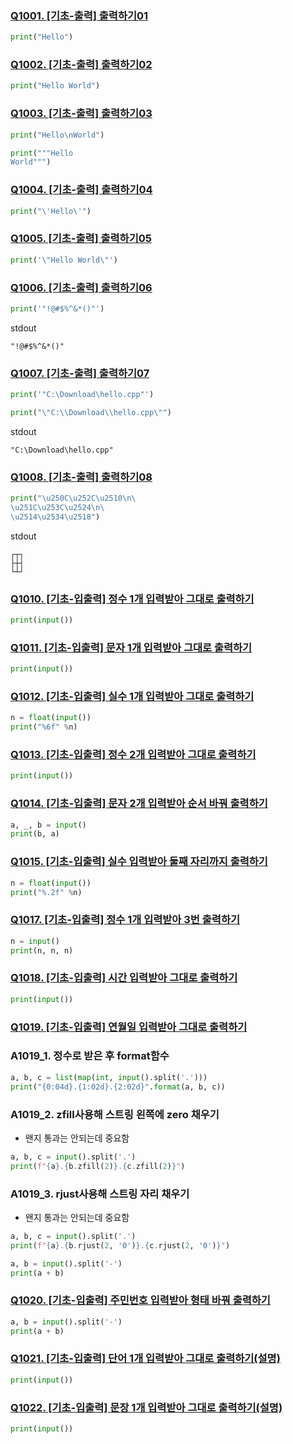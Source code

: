 ### [Q1001. [기초-출력] 출력하기01](https://codeup.kr/problem.php?id=1001)
```python
print("Hello")
```
### [Q1002. [기초-출력] 출력하기02](https://codeup.kr/problem.php?id=1002)
```python
print("Hello World")
```
### [Q1003. [기초-출력] 출력하기03](https://codeup.kr/problem.php?id=1003)
```python
print("Hello\nWorld")
```
```python
print("""Hello
World""")
```
### [Q1004. [기초-출력] 출력하기04](https://codeup.kr/problem.php?id=1004)
```python
print("\'Hello\'")
```
### [Q1005. [기초-출력] 출력하기05](https://codeup.kr/problem.php?id=1005)
```python
print('\"Hello World\"')
```
### [Q1006. [기초-출력] 출력하기06](https://codeup.kr/problem.php?id=1006)
```python
print('"!@#$%^&*()"')
```
stdout
```
"!@#$%^&*()"
```
### [Q1007. [기초-출력] 출력하기07](https://codeup.kr/problem.php?id=1007)
```python
print('"C:\Download\hello.cpp"')
```
```python
print("\"C:\\Download\\hello.cpp\"")
```
stdout
```
"C:\Download\hello.cpp"
```
### [Q1008. [기초-출력] 출력하기08](https://codeup.kr/problem.php?id=1008)
```python
print("\u250C\u252C\u2510\n\
\u251C\u253C\u2524\n\
\u2514\u2534\u2518")
```
stdout
```
┌┬┐
├┼┤
└┴┘
```
### [Q1010. [기초-입출력] 정수 1개 입력받아 그대로 출력하기](https://codeup.kr/problem.php?id=1010)
```python
print(input())
```
### [Q1011. [기초-입출력] 문자 1개 입력받아 그대로 출력하기](https://codeup.kr/problem.php?id=1011)
```python
print(input())
```
### [Q1012. [기초-입출력] 실수 1개 입력받아 그대로 출력하기](https://codeup.kr/problem.php?id=1012)
```python
n = float(input())
print("%6f" %n)
```
### [Q1013. [기초-입출력] 정수 2개 입력받아 그대로 출력하기](https://codeup.kr/problem.php?id=1013)
```python
print(input())
```
### [Q1014. [기초-입출력] 문자 2개 입력받아 순서 바꿔 출력하기](https://codeup.kr/problem.php?id=1014)
```python
a, _, b = input()
print(b, a)
```
### [Q1015. [기초-입출력] 실수 입력받아 둘째 자리까지 출력하기](https://codeup.kr/problem.php?id=1015)
```python
n = float(input())
print("%.2f" %n)
```
### [Q1017. [기초-입출력] 정수 1개 입력받아 3번 출력하기](https://codeup.kr/problem.php?id=1017)
```python
n = input()
print(n, n, n)
```
### [Q1018. [기초-입출력] 시간 입력받아 그대로 출력하기](https://codeup.kr/problem.php?id=1018)
```python
print(input())
```
### [Q1019. [기초-입출력] 연월일 입력받아 그대로 출력하기](https://codeup.kr/problem.php?id=1019)
### A1019_1. 정수로 받은 후 format함수
```python
a, b, c = list(map(int, input().split('.')))
print("{0:04d}.{1:02d}.{2:02d}".format(a, b, c))
```
### A1019_2. zfill사용해 스트링 왼쪽에 zero 채우기
- 왠지 통과는 안되는데 중요함
```python
a, b, c = input().split('.')
print(f"{a}.{b.zfill(2)}.{c.zfill(2)}")
```
### A1019_3. rjust사용해 스트링 자리 채우기
- 왠지 통과는 안되는데 중요함
```python
a, b, c = input().split('.')
print(f"{a}.{b.rjust(2, '0')}.{c.rjust(2, '0')}")
```

```python
a, b = input().split('-')
print(a + b)
```
### [Q1020. [기초-입출력] 주민번호 입력받아 형태 바꿔 출력하기](https://codeup.kr/problem.php?id=1019)
```python
a, b = input().split('-')
print(a + b)
```
### [Q1021. [기초-입출력] 단어 1개 입력받아 그대로 출력하기(설명)](https://codeup.kr/problem.php?id=1021)
```python
print(input())
```
### [Q1022. [기초-입출력] 문장 1개 입력받아 그대로 출력하기(설명)](https://codeup.kr/problem.php?id=1022)
```python
print(input())
```